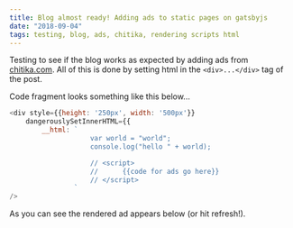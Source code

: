 ```yaml
---
title: Blog almost ready! Adding ads to static pages on gatsbyjs
date: "2018-09-04"
tags: testing, blog, ads, chitika, rendering scripts html
---
```


Testing to see if the blog works as expected by adding ads from <a href="https://chitika.com">chitika.com</a>. All of this is done by setting html in the `<div>...</div>` tag of the post.

Code fragment looks something like this below...

```javascript
<div style={{height: '250px', width: '500px'}}
    dangerouslySetInnerHTML={{
        __html: `   
                    var world = "world";
                    console.log("hello " + world);

                    // <script>
                    //      {{code for ads go here}}
                    // </script>
                `
/>
```

As you can see the rendered ad appears below (or hit refresh!).

<br/><br/>
<!-- add placed below -->
<div style="height: 250px; weight:550px;">
    <script type="text/javascript">
        ( function() {
        if (window.CHITIKA === undefined) { window.CHITIKA = { 'units' : [] }; };
        var unit = {"calltype":"async[2]","publisher":"akarnawat","width":550,"height":250,"sid":"Chitika Default"};
        var placement_id = window.CHITIKA.units.length;
        window.CHITIKA.units.push(unit);
        document.write('<div id="chitikaAdBlock-' + placement_id + '"></div>');
        }());
    </script>
    <script type="text/javascript" src="//cdn.chitika.net/getads.js" async></script>
</div>